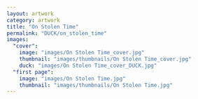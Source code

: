 ```yaml
---
layout: artwork
category: artwork
title: "On Stolen Time"
permalink: "DUCK/on_stolen_time"
images:
  "cover":
    image: "images/On Stolen Time_cover.jpg"
    thumbnail: "images/thumbnails/On Stolen Time_cover.jpg"
    duck: "images/On Stolen Time_cover_DUCK.jpg"
  "first page":
    image: "images/On Stolen Time.jpg"
    thumbnail: "images/thumbnails/On Stolen Time.jpg"
---
```

